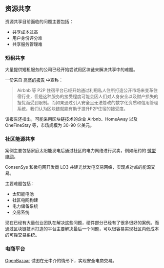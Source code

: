 ## 资源共享

资源共享目前面临的问题主要包括：

* 共享成本过高
* 用户身份评分难
* 共享服务管理难

### 短租共享
大量提供短租服务的公司已经开始尝试用区块链来解决共享中的难题。

一份来自 [高盛的报告](http://book.8btc.com/books/1/gaosheng_blockchain_report/_book/4/1.html) 中宣称：

> Airbnb 等 P2P 住宿平台已经开始通过利用私人住所打造公开市场来变革住宿行业，但是这种服务的接受程度可能会因人们对人身安全以及财产损失的担忧而受到限制。而如果通过引入安全且无法篡改的数字化资质和信用管理系统，我们认为区块链就能有助于提升P2P住宿的接受度。

该报告还指出，可能采用区块链技术的企业 Airbnb、HomeAway 以及 OneFineStay 等，市场规模为 30-90 亿美元。

### 社区能源共享
案例主要包括家庭太阳能发电后通过社区的电力网络进行买卖，例如纽约的 [微型电网](https://www.newscientist.com/article/2079845-blockchain-based-microgrid-gives-power-to-consumers-in-new-york/)。 

ConsenSys 和微电网开发商 LO3 共建光伏发电交易网络，实现点对点的能源交易。 

主要难题包括：

* 太阳能电池
* 社区电网构建
* 电力储备系统
* 交易系统

现在已经有大量创业团队在解决这些问题，硬件部分已经有了很多很好的案例。而通过区块链技术打造的平台主要解决最后一个问题，可以很容易实现社区内低成本的可靠交易系统。

### 电商平台

[OpenBazaar](https://www.openbazaar.org/) 试图在无中介的情形下，实现安全电商交易。